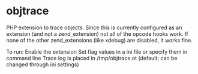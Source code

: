 objtrace
========

PHP extension to trace objects. Since this is currently configured as an extension (and not a zend_extension) not all of the opcode hooks work. If none of the other zend_extensions (like xdebug) are disabled, it works fine.

To run:
  Enable the extension
  Set flag values in a ini file or specify them in command line
  Trace log is placed in /tmp/objtrace.ot (default; can be changed through ini settings)
  
